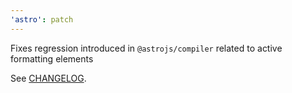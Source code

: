```yaml
---
'astro': patch
---
```


Fixes regression introduced in `@astrojs/compiler` related to active formatting elements

See [CHANGELOG](https://github.com/withastro/compiler/blob/main/lib/compiler/CHANGELOG.md#057).
